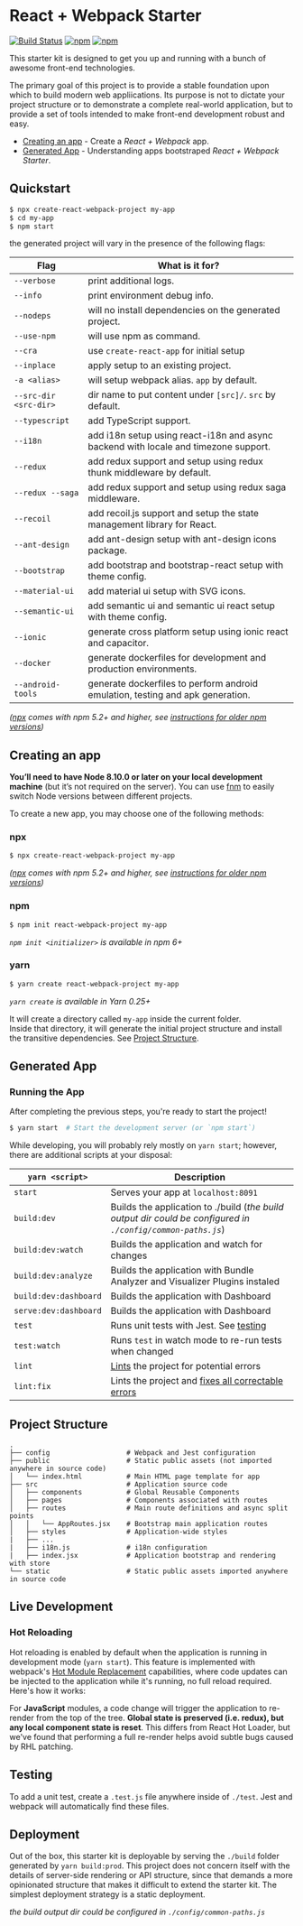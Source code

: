 # React + Webpack Starter

[![Build Status](https://github.com/Create-Node-App/create-react-webpack-app/workflows/Build/badge.svg)](https://github.com/Create-Node-App/create-react-webpack-app/commits/master)
[![npm](https://img.shields.io/npm/v/create-react-webpack-project.svg?maxAge=2592000?style=plastic)](https://www.npmjs.com/package/create-react-webpack-project)
[![npm](https://img.shields.io/npm/dm/create-react-webpack-project.svg?maxAge=2592000?style=plastic)](https://www.npmjs.com/package/create-react-webpack-project)

This starter kit is designed to get you up and running with a bunch of awesome front-end technologies.

The primary goal of this project is to provide a stable foundation upon which to build modern web appliications. Its purpose is not to dictate your project structure or to demonstrate a complete real-world application, but to provide a set of tools intended to make front-end development robust and easy.

- [Creating an app](#creating-an-app) - Create a _React + Webpack_ app.
- [Generated App](#generated-app) - Understanding apps bootstraped _React + Webpack Starter_.

## Quickstart

```sh
$ npx create-react-webpack-project my-app
$ cd my-app
$ npm start
```

the generated project will vary in the presence of the following flags:

| Flag                  | What is it for?                                                                     |
| --------------------- | ----------------------------------------------------------------------------------- |
| `--verbose`           | print additional logs.                                                              |
| `--info`              | print environment debug info.                                                       |
| `--nodeps`            | will no install dependencies on the generated project.                              |
| `--use-npm`           | will use npm as command.                                                            |
| `--cra`               | use `create-react-app` for initial setup                                            |
| `--inplace`           | apply setup to an existing project.                                                 |
| `-a <alias>`          | will setup webpack alias. `app` by default.                                         |
| `--src-dir <src-dir>` | dir name to put content under `[src]/`. `src` by default.                           |
| `--typescript`        | add TypeScript support.                                                             |
| `--i18n`              | add i18n setup using react-i18n and async backend with locale and timezone support. |
| `--redux`             | add redux support and setup using redux thunk middleware by default.                |
| `--redux --saga`      | add redux support and setup using redux saga middleware.                            |
| `--recoil`            | add recoil.js support and setup the state management library for React.             |
| `--ant-design`        | add ant-design setup with ant-design icons package.                                 |
| `--bootstrap`         | add bootstrap and bootstrap-react setup with theme config.                          |
| `--material-ui`       | add material ui setup with SVG icons.                                               |
| `--semantic-ui`       | add semantic ui and semantic ui react setup with theme config.                      |
| `--ionic`             | generate cross platform setup using ionic react and capacitor.                      |
| `--docker`            | generate dockerfiles for development and production environments.                   |
| `--android-tools`     | generate dockerfiles to perform android emulation, testing and apk generation.      |

_([npx](https://medium.com/@maybekatz/introducing-npx-an-npm-package-runner-55f7d4bd282b) comes with npm 5.2+ and higher, see [instructions for older npm versions](https://gist.github.com/gaearon/4064d3c23a77c74a3614c498a8bb1c5f))_

## Creating an app

**You’ll need to have Node 8.10.0 or later on your local development machine** (but it’s not required on the server). You can use [fnm](https://github.com/Schniz/fnm) to easily switch Node versions between different projects.

To create a new app, you may choose one of the following methods:

### npx

```sh
$ npx create-react-webpack-project my-app
```

_([npx](https://medium.com/@maybekatz/introducing-npx-an-npm-package-runner-55f7d4bd282b) comes with npm 5.2+ and higher, see [instructions for older npm versions](https://gist.github.com/gaearon/4064d3c23a77c74a3614c498a8bb1c5f))_

### npm

```sh
$ npm init react-webpack-project my-app
```

_`npm init <initializer>` is available in npm 6+_

### yarn

```sh
$ yarn create react-webpack-project my-app
```

_`yarn create` is available in Yarn 0.25+_

It will create a directory called `my-app` inside the current folder.<br>
Inside that directory, it will generate the initial project structure and install the transitive dependencies. See [Project Structure](#project-structure).

## Generated App

### Running the App

After completing the previous steps, you're ready to start the project!

```bash
$ yarn start  # Start the development server (or `npm start`)
```

While developing, you will probably rely mostly on `yarn start`; however, there are additional scripts at your disposal:

| `yarn <script>`       | Description                                                                                                             |
| --------------------- | ----------------------------------------------------------------------------------------------------------------------- |
| `start`               | Serves your app at `localhost:8091`                                                                                     |
| `build:dev`           | Builds the application to ./build (_the build output dir could be configured in `./config/common-paths.js`_)            |
| `build:dev:watch`     | Builds the application and watch for changes                                                                            |
| `build:dev:analyze`   | Builds the application with Bundle Analyzer and Visualizer Plugins instaled                                             |
| `build:dev:dashboard` | Builds the application with Dashboard                                                                                   |
| `serve:dev:dashboard` | Builds the application with Dashboard                                                                                   |
| `test`                | Runs unit tests with Jest. See [testing](#testing)                                                                      |
| `test:watch`          | Runs `test` in watch mode to re-run tests when changed                                                                  |
| `lint`                | [Lints](http://stackoverflow.com/questions/8503559/what-is-linting) the project for potential errors                    |
| `lint:fix`            | Lints the project and [fixes all correctable errors](http://eslint.org/docs/user-guide/command-line-interface.html#fix) |

## Project Structure

```
.
├── config                   # Webpack and Jest configuration
├── public                   # Static public assets (not imported anywhere in source code)
│   └── index.html           # Main HTML page template for app
├── src                      # Application source code
│   ├── components           # Global Reusable Components
│   ├── pages                # Components associated with routes
│   ├── routes               # Main route definitions and async split points
│   │   └── AppRoutes.jsx    # Bootstrap main application routes
│   ├── styles               # Application-wide styles
|   ├── ...
|   ├── i18n.js              # i18n configuration
|   ├── index.jsx            # Application bootstrap and rendering with store
└── static                   # Static public assets imported anywhere in source code
```

## Live Development

### Hot Reloading

Hot reloading is enabled by default when the application is running in development mode (`yarn start`). This feature is implemented with webpack's [Hot Module Replacement](https://webpack.github.io/docs/hot-module-replacement.html) capabilities, where code updates can be injected to the application while it's running, no full reload required. Here's how it works:

For **JavaScript** modules, a code change will trigger the application to re-render from the top of the tree. **Global state is preserved (i.e. redux), but any local component state is reset**. This differs from React Hot Loader, but we've found that performing a full re-render helps avoid subtle bugs caused by RHL patching.

## Testing

To add a unit test, create a `.test.js` file anywhere inside of `./test`. Jest and webpack will automatically find these files.

## Deployment

Out of the box, this starter kit is deployable by serving the `./build` folder generated by `yarn build:prod`. This project does not concern itself with the details of server-side rendering or API structure, since that demands a more opinionated structure that makes it difficult to extend the starter kit. The simplest deployment strategy is a static deployment.

_the build output dir could be configured in `./config/common-paths.js`_
